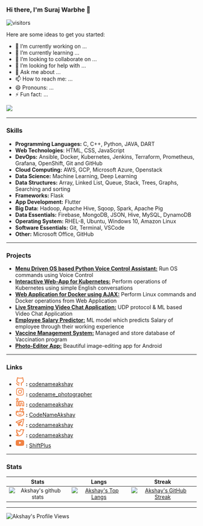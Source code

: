 ### Hi there, I'm Suraj Warbhe 👋

![visitors](https://visitor-badge.glitch.me/badge?page_id=page.id)


Here are some ideas to get you started:

- 🔭 I’m currently working on ...
- 🌱 I’m currently learning ...
- 👯 I’m looking to collaborate on ...
- 🤔 I’m looking for help with ...
- 💬 Ask me about ...
- 📫 How to reach me: ...
- 😄 Pronouns: ...
- ⚡ Fun fact: ...



<img height="180em" src="https://github-readme-stats.vercel.app/api?username=surajwarbhe&show_icons=true&hide_border=true&&count_private=true&include_all_commits=true" />


-------------
### Skills

- **Programming Languages:** C, C++, Python, JAVA, DART 
- **Web Technologies**: HTML, CSS, JavaScript
- **DevOps:** Ansible, Docker, Kubernetes, Jenkins, Terraform, Prometheus, Grafana, OpenShift, Git and GitHub
- **Cloud Computing:** AWS, GCP, Microsoft Azure, Openstack
- **Data Science:** Machine Learning, Deep Learning
- **Data Structures:** Array, Linked List, Queue, Stack, Trees, Graphs, Searching and sorting
- **Frameworks:** Flask
- **App Development:** Flutter
- **Big Data:** Hadoop, Apache Hive, Sqoop, Spark, Apache Pig
- **Data Essentials:** Firebase, MongoDB, JSON, Hive, MySQL, DynamoDB
- **Operating System:** RHEL-8, Ubuntu, Windows 10, Amazon Linux
- **Software Essentials:** Git, Terminal, VSCode
- **Other:** Microsoft Office, GitHub

-------------
### Projects
- **[Menu Driven OS based Python Voice Control Assistant:](https://www.linkedin.com/posts/suraj-warbhe_worldrecordholder-vimaldaga-linuxworld-activity-6702854827636092929-axk5/)** Run OS commands using Voice Control
- **[Interactive Web-App for Kubernetes:](https://www.linkedin.com/posts/suraj-warbhe_worldrecordholder-training-internship-activity-6816019189204094976-ErRu)** Perform operations of Kubernetes using simple English conversations
- **[Web Application for Docker using AJAX:](https://www.linkedin.com/posts/suraj-warbhe_worldrecordholder-training-internship-activity-6812766740242685952-lK4l)** Perform Linux commands and Docker operations from Web Application
- **[Live Streaming Video Chat Application:](https://www.linkedin.com/posts/suraj-warbhe_vimaldaga-righteducation-educationredefine-activity-6809133064363528192-Mi6L)** UDP protocol & ML based Video Chat Application
- **[Employee Salary Predictor:](https://www.linkedin.com/posts/suraj-warbhe_internship-makingindiafutureready-summertraining2021-activity-6803700206190899200-dccm/)** ML model which predicts Salary of employee through their working experience
- **[Vaccine Management System:](https://github.com/surajwarbhe/Vaccine_Management_System)** Managed and store database of Vaccination program
- **[Photo-Editor App:](https://drive.google.com/file/d/1WmkTHsaypv1wF7TwFqAixRBsbc3YGTuW/view?usp=sharing)** Beautiful image-editing app for Android
-------------
### Links
- <a href="https://github.com/surajwarbhe/"><img alt="GitHub" title="GitHub" height="24" width="24" src="https://raw.githubusercontent.com/codenameakshay/codenameakshay/master/assets/uil_github-alt.svg"></a> **:** [codenameakshay](https://github.com/codenameakshay/)
- <a href="https://www.instagram.com/codename_photographer/"><img alt="Instagram" title="Instagram" height="24" width="24" src="https://raw.githubusercontent.com/codenameakshay/codenameakshay/master/assets/uil_instagram.svg"></a> **:** [codename_photographer](https://www.instagram.com/codename_photographer/)
- <a href="https://www.linkedin.com/in/codenameakshay/"><img alt="LinkedIn" title="LinkedIn" height="24" width="24" src="https://raw.githubusercontent.com/codenameakshay/codenameakshay/master/assets/uil_linkedin-alt.svg"></a> **:** [codenameakshay](https://www.linkedin.com/in/codenameakshay/)
- <a href="https://www.reddit.com/user/CodeNameAkshay"><img alt="Reddit" title="Reddit" height="24" width="24" src="https://raw.githubusercontent.com/codenameakshay/codenameakshay/master/assets/uil_reddit-alien-alt.svg"></a> **:** [CodeNameAkshay](https://www.reddit.com/user/CodeNameAkshay)
- <a href="https://t.me/codenameakshay"><img alt="Telegram" title="Telegram" height="24" width="24" src="https://raw.githubusercontent.com/codenameakshay/codenameakshay/master/assets/uil_telegram-alt.svg"></a> **:** [codenameakshay](https://t.me/codenameakshay)
- <a href="https://twitter.com/codenameakshay/"><img alt="Twitter" title="Twitter" height="24" width="24" src="https://raw.githubusercontent.com/codenameakshay/codenameakshay/master/assets/uil_twitter-alt.svg"></a> **:** [codenameakshay](https://twitter.com/codenameakshay)
- <a href="https://www.youtube.com/channel/UCBSEFstqptgtYsLSAdq8tKg"><img alt="YouTube" title="YouTube" height="24" width="24" src="https://raw.githubusercontent.com/codenameakshay/codenameakshay/master/assets/uil_youtube.svg"></a> **:** [ShiftPlus](https://www.youtube.com/channel/UCBSEFstqptgtYsLSAdq8tKg)

-------------
### Stats

|  Stats      | Langs           | Streak  |
|:-------------:|:-------------:|:-----:|
| ![Akshay's github stats](https://github-readme-stats.vercel.app/api?username=codenameakshay&show_icons=true&theme=dark)      | [![Akshay's Top Langs](https://github-readme-stats.vercel.app/api/top-langs/?username=codenameakshay&layout=compact&theme=dark)](https://github.com/codenameakshay?tab=repositories) | [![Akshay's GitHub Streak](https://github-readme-streak-stats.herokuapp.com/?user=codenameakshay&theme=dark)](https://github.com/codenameakshay?tab=repositories) |

-------------


![Akshay's Profile Views](https://komarev.com/ghpvc/?username=LiquidatorCoder&color=74ff0a&label=Stalkers)
